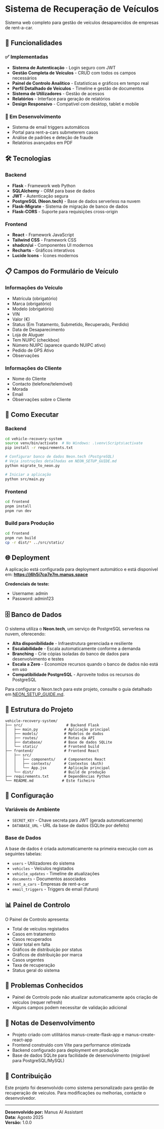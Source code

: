 # Sistema de Recuperação de Veículos

Sistema web completo para gestão de veículos desaparecidos de empresas de rent-a-car.

## 🚀 Funcionalidades

### ✅ Implementadas
- **Sistema de Autenticação** - Login seguro com JWT
- **Gestão Completa de Veículos** - CRUD com todos os campos necessários
- **Painel de Controlo Analítico** - Estatísticas e gráficos em tempo real
- **Perfil Detalhado de Veículos** - Timeline e gestão de documentos
- **Sistema de Utilizadores** - Gestão de acessos
- **Relatórios** - Interface para geração de relatórios
- **Design Responsivo** - Compatível com desktop, tablet e mobile

### 🔄 Em Desenvolvimento
- Sistema de email triggers automáticos
- Portal para rent-a-cars submeterem casos
- Análise de padrões e deteção de fraude
- Relatórios avançados em PDF

## 🛠️ Tecnologias

### Backend
- **Flask** - Framework web Python
- **SQLAlchemy** - ORM para base de dados
- **JWT** - Autenticação segura
- **PostgreSQL (Neon.tech)** - Base de dados serverless na nuvem
- **Flask-Migrate** - Sistema de migração de banco de dados
- **Flask-CORS** - Suporte para requisições cross-origin

### Frontend
- **React** - Framework JavaScript
- **Tailwind CSS** - Framework CSS
- **shadcn/ui** - Componentes UI modernos
- **Recharts** - Gráficos interativos
- **Lucide Icons** - Ícones modernos

## 📋 Campos do Formulário de Veículo

### Informações do Veículo
- Matrícula (obrigatório)
- Marca (obrigatório)
- Modelo (obrigatório)
- VIN
- Valor (€)
- Status (Em Tratamento, Submetido, Recuperado, Perdido)
- Data de Desaparecimento
- Loja de Aluguer
- Tem NUIPC (checkbox)
- Número NUIPC (aparece quando NUIPC ativo)
- Pedido de GPS Ativo
- Observações

### Informações do Cliente
- Nome do Cliente
- Contacto (telefone/telemóvel)
- Morada
- Email
- Observações sobre o Cliente

## 🚀 Como Executar

### Backend
```bash
cd vehicle-recovery-system
source venv/bin/activate  # No Windows: .\venv\Scripts\activate
pip install -r requirements.txt

# Configurar banco de dados Neon.tech (PostgreSQL)
# Veja instruções detalhadas em NEON_SETUP_GUIDE.md
python migrate_to_neon.py

# Iniciar a aplicação
python src/main.py
```

### Frontend
```bash
cd frontend
pnpm install
pnpm run dev
```

### Build para Produção
```bash
cd frontend
pnpm run build
cp -r dist/* ../src/static/
```

## 🌐 Deployment

A aplicação está configurada para deployment automático e está disponível em:
**https://j6h5i7cp7e7m.manus.space**

**Credenciais de teste:**
- Username: admin
- Password: admin123

## 🗄️ Banco de Dados

O sistema utiliza o **Neon.tech**, um serviço de PostgreSQL serverless na nuvem, oferecendo:

- **Alta disponibilidade** - Infraestrutura gerenciada e resiliente
- **Escalabilidade** - Escala automaticamente conforme a demanda
- **Branching** - Crie cópias isoladas do banco de dados para desenvolvimento e testes
- **Escala a Zero** - Economize recursos quando o banco de dados não está em uso
- **Compatibilidade PostgreSQL** - Aproveite todos os recursos do PostgreSQL

Para configurar o Neon.tech para este projeto, consulte o guia detalhado em [NEON_SETUP_GUIDE.md](NEON_SETUP_GUIDE.md).

## 📁 Estrutura do Projeto

```
vehicle-recovery-system/
├── src/                    # Backend Flask
│   ├── main.py            # Aplicação principal
│   ├── models/            # Modelos de dados
│   ├── routes/            # Rotas da API
│   ├── database/          # Base de dados SQLite
│   └── static/            # Frontend build
├── frontend/              # Frontend React
│   ├── src/
│   │   ├── components/    # Componentes React
│   │   ├── contexts/      # Contextos (Auth)
│   │   └── App.jsx        # Aplicação principal
│   └── dist/              # Build de produção
├── requirements.txt       # Dependências Python
└── README.md             # Este ficheiro
```

## 🔧 Configuração

### Variáveis de Ambiente
- `SECRET_KEY` - Chave secreta para JWT (gerada automaticamente)
- `DATABASE_URL` - URL da base de dados (SQLite por defeito)

### Base de Dados
A base de dados é criada automaticamente na primeira execução com as seguintes tabelas:
- `users` - Utilizadores do sistema
- `vehicles` - Veículos registados
- `vehicle_updates` - Timeline de atualizações
- `documents` - Documentos associados
- `rent_a_cars` - Empresas de rent-a-car
- `email_triggers` - Triggers de email (futuro)

## 📊 Painel de Controlo

O Painel de Controlo apresenta:
- Total de veículos registados
- Casos em tratamento
- Casos recuperados
- Valor total em falta
- Gráficos de distribuição por status
- Gráficos de distribuição por marca
- Casos urgentes
- Taxa de recuperação
- Status geral do sistema

## 🚧 Problemas Conhecidos

- Painel de Controlo pode não atualizar automaticamente após criação de veículos (requer refresh)
- Alguns campos podem necessitar de validação adicional

## 📝 Notas de Desenvolvimento

- Projeto criado com utilitários manus-create-flask-app e manus-create-react-app
- Frontend construído com Vite para performance otimizada
- Backend configurado para deployment em produção
- Base de dados SQLite para facilidade de desenvolvimento (migrável para PostgreSQL/MySQL)

## 🤝 Contribuição

Este projeto foi desenvolvido como sistema personalizado para gestão de recuperação de veículos. Para modificações ou melhorias, contacte o desenvolvedor.

---

**Desenvolvido por:** Manus AI Assistant  
**Data:** Agosto 2025  
**Versão:** 1.0.0

